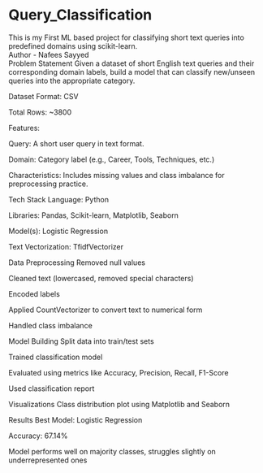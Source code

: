 # Query_Classification
This is my First ML based project for classifying short text queries into predefined domains using scikit-learn.
<br>
Author - Nafees Sayyed
<br>
 Problem Statement
Given a dataset of short English text queries and their corresponding domain labels, build a model that can classify new/unseen queries into the appropriate category.

 Dataset
Format: CSV

Total Rows: ~3800

Features:

Query: A short user query in text format.

Domain: Category label (e.g., Career, Tools, Techniques, etc.)

Characteristics: Includes missing values and class imbalance for preprocessing practice.

 Tech Stack
Language: Python

Libraries: Pandas, Scikit-learn, Matplotlib, Seaborn

Model(s): Logistic Regression

Text Vectorization: TfidfVectorizer

 Data Preprocessing
Removed null values

Cleaned text (lowercased, removed special characters)

Encoded labels

Applied CountVectorizer to convert text to numerical form

Handled class imbalance


 Model Building
Split data into train/test sets

Trained classification model

Evaluated using metrics like Accuracy, Precision, Recall, F1-Score

Used classification report

 Visualizations
Class distribution plot using Matplotlib and Seaborn

 Results
Best Model: Logistic Regression

Accuracy: 67.14%

Model performs well on majority classes, struggles slightly on underrepresented ones
